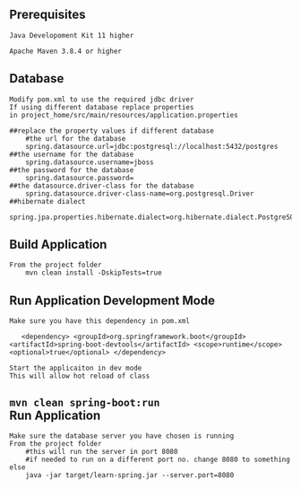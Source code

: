 Prerequisites
--
    Java Developoment Kit 11 higher
    
    Apache Maven 3.8.4 or higher

Database
--
    Modify pom.xml to use the required jdbc driver
    If using different database replace properties
    in project_home/src/main/resources/application.properties
```
##replace the property values if different database
    #the url for the database
    spring.datasource.url=jdbc:postgresql://localhost:5432/postgres
##the username for the database
    spring.datasource.username=jboss
##the password for the database
    spring.datasource.password=   
##the datasource.driver-class for the database
    spring.datasource.driver-class-name=org.postgresql.Driver           
##hibernate dialect
    spring.jpa.properties.hibernate.dialect=org.hibernate.dialect.PostgreSQL82Dialect
```
Build Application
--
    From the project folder
        mvn clean install -DskipTests=true
        
Run Application Development Mode
---
    Make sure you have this dependency in pom.xml
`   <dependency>
      <groupId>org.springframework.boot</groupId>
      <artifactId>spring-boot-devtools</artifactId>
      <scope>runtime</scope>
      <optional>true</optional>
    </dependency>`
  
    Start the applicaiton in dev mode
    This will allow hot reload of class
`
mvn clean spring-boot:run
`    
Run Application
--
    Make sure the database server you have chosen is running
    From the project folder
        #this will run the server in port 8080 
        #if needed to run on a different port no. change 8080 to something else
        java -jar target/learn-spring.jar --server.port=8080
        
  


